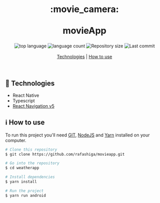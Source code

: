 <h1 align="center">
  :movie_camera:
  <br>
  <br>
  movieApp
</h1>

<h3 align="center">
<strong></strong>
</h3>

<p align="center">

  <img alt="top language" src="https://img.shields.io/github/languages/top/rafashiga/movieapp?style=flat-square">
  <img alt="language count" src="https://img.shields.io/github/languages/count/rafashiga/movieapp?style=flat-square">
  <img alt="Repository size" src="https://img.shields.io/github/repo-size/rafashiga/movieapp?style=flat-square">
  <img alt="Last commit" src="https://img.shields.io/github/last-commit/rafashiga/movieapp?style=flat-square">
  <br>
  <br>
  <a href="#space_invader-technologies">Technologies</a> |
  <a href="#information_source-how-to-use">How to use</a>
  <br>
  <br>
  <!-- <img src="./src/assets/img/website.png"> -->
  <br>
</p>

## :space_invader: Technologies

- React Native
- Typescript
- [React Navigation v5](https://reactnavigation.org/docs/getting-started/)

## :information_source: How to use

To run this project you'll need [GIT](https://git-scm.com/), [NodeJS](https://nodejs.org/en/) and [Yarn](https://yarnpkg.com/) installed on your computer.

```bash
# Clone this repository
$ git clone https://github.com/rafashiga/movieapp.git

# Go into the repository
$ cd weatherapp

# Install dependencies
$ yarn install

# Run the project
$ yarn run android
```
